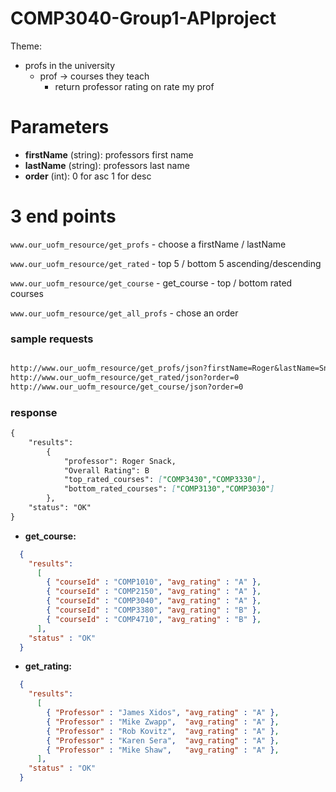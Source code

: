 # COMP3040-Group1-APIproject

Theme:

- profs in the university
    - prof → courses they teach
        - return professor rating on rate my prof

# Parameters

- **firstName** (string): professors first name
- **lastName** (string): professors last name
- **order** (int): 0 for asc  1 for desc

# 3 end points

`www.our_uofm_resource/get_profs` - choose a firstName / lastName

`www.our_uofm_resource/get_rated` - top 5 / bottom 5 ascending/descending

`www.our_uofm_resource/get_course` - get_course - top / bottom rated courses

`www.our_uofm_resource/get_all_profs` - chose an order

### sample requests

```markdown

http://www.our_uofm_resource/get_profs/json?firstName=Roger&lastName=Snack
http://www.our_uofm_resource/get_rated/json?order=0
http://www.our_uofm_resource/get_course/json?order=0

```

### response

```markdown
{
	"results":
		{
			"professor": Roger Snack, 
			"Overall Rating": B
			"top_rated_courses": ["COMP3430","COMP3330"],
			"bottom_rated_courses": ["COMP3130","COMP3030"]
		},
	"status": "OK"
}

```


- **get_course:**
```JSON
  {
    "results":
      [
        { "courseId" : "COMP1010", "avg_rating" : "A" },
        { "courseId" : "COMP2150", "avg_rating" : "A" },
        { "courseId" : "COMP3040", "avg_rating" : "A" },
        { "courseId" : "COMP3380", "avg_rating" : "B" },
        { "courseId" : "COMP4710", "avg_rating" : "B" },
      ],
    "status" : "OK"
  }
```
- **get_rating:**
```JSON
  {
    "results":
      [
        { "Professor" : "James Xidos", "avg_rating" : "A" },
        { "Professor" : "Mike Zwapp",  "avg_rating" : "A" },
        { "Professor" : "Rob Kovitz",  "avg_rating" : "A" },
        { "Professor" : "Karen Sera",  "avg_rating" : "A" },
        { "Professor" : "Mike Shaw",   "avg_rating" : "A" },
      ],
    "status" : "OK"
  }
```

